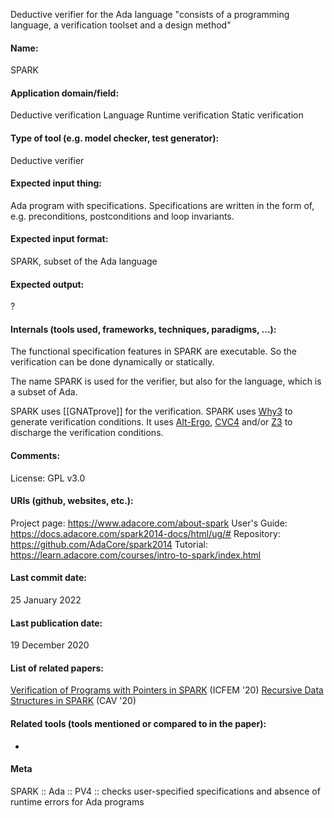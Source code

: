 Deductive verifier for the Ada language
"consists of a programming language, a verification toolset and a design method"

#### Name:
SPARK

#### Application domain/field:
Deductive verification
Language
Runtime verification
Static verification

#### Type of tool (e.g. model checker, test generator):
Deductive verifier

#### Expected input thing:
Ada program with specifications.
Specifications are written in the form of, e.g. preconditions, postconditions and loop invariants.

#### Expected input format:
SPARK, subset of the Ada language

#### Expected output:
?

#### Internals (tools used, frameworks, techniques, paradigms, ...):
The functional specification features in SPARK are executable. So the verification can be done dynamically or statically.

The name SPARK is used for the verifier, but also for the language, which is a subset of Ada.

SPARK uses [[GNATprove]] for the verification.
SPARK uses [Why3](Frameworks/Why3.md) to generate verification conditions. It uses [Alt-Ergo](Solvers/SMT/Alt-Ergo.md), [CVC4](Solvers/SMT/CVC4.md) and/or [Z3](Solvers/SMT/Z3.md) to discharge the verification conditions.

#### Comments:
License: GPL v3.0

#### URIs (github, websites, etc.):
Project page: https://www.adacore.com/about-spark
User's Guide: https://docs.adacore.com/spark2014-docs/html/ug/#
Repository: https://github.com/AdaCore/spark2014
Tutorial: https://learn.adacore.com/courses/intro-to-spark/index.html

#### Last commit date:
25 January 2022

#### Last publication date:
19 December 2020

#### List of related papers:
[Verification of Programs with Pointers in SPARK](https://doi.org/10.1007/978-3-030-63406-3_4) (ICFEM '20)
[Recursive Data Structures in SPARK](https://doi.org/10.1007/978-3-030-53291-8_11) (CAV '20)

#### Related tools (tools mentioned or compared to in the paper):
-

#### Meta
SPARK        :: Ada
:: PV4  :: checks user-specified specifications and absence of runtime errors for Ada programs